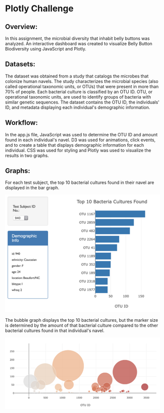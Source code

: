# Plotly Challenge

## Overview:
In this assignment, the microbial diversity that inhabit belly buttons was analyzed. An interactive dashboard was created to visualize Belly Button Biodiversity using JavaScript and Plotly.


## Datasets:
The dataset was obtained from a study that catalogs the microbes that colonize human navels. The study characterizes the microbial species (also called operational taxonomic units, or OTUs) that were present in more than 70% of people. Each bacterial culture is classified by an OTU ID. OTU, or operational taxonomic units, are used to identify groups of bacteria with similar genetic sequences. The dataset contains the OTU ID, the individuals' ID, and metadata displaying each individual's demographic information.


## Workflow:
In the app.js file, JavaScript was used to determine the OTU ID and amount found in each individual's navel. D3 was used for animations, click events, and to create a table that displays demographic information for each individual. CSS was used for styling and Plotly was used to visualize the results in two graphs.


## Graphs:
For each test subject, the top 10 bacterial cultures found in their navel are displayed in the bar graph. 

![Image description](images/chartPlotly.png)

The bubble graph displays the top 10 bacterial cultures, but the marker size is determined by the amount of that bacterial culture compared to the other bacterial cultures found in that individual's navel.

![Image description](images/BubblegraphPlotly.png)